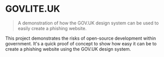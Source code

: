 # GOVLITE.UK

> A demonstration of how the GOV.UK design system can be used to easily create a phishing website.

This project demonstrates the risks of open-source development within government. It's a quick proof of concept to show how easy it can be to create a phishing website using the GOV.UK design system.